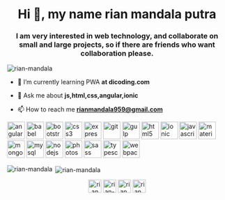 <h1 align="center">Hi 👋, my name rian mandala putra</h1>

<h3 align="center">I am very interested in web technology, and collaborate on small and large projects, so if there are friends who want collaboration please.</h3>

<p align="left"> <img src="https://komarev.com/ghpvc/?username=rian-mandala" alt="rian-mandala" /> </p>

- 🌱 I’m currently learning PWA **at dicoding.com**

- 💬 Ask me about **js,html,css,angular,ionic**

- 📫 How to reach me **rianmandala959@gmail.com**

<p align="left"><img src="https://devicons.github.io/devicon/devicon.git/icons/angularjs/angularjs-original.svg" alt="angularjs" width="40" height="40"/> <img src="https://www.vectorlogo.zone/logos/babeljs/babeljs-icon.svg" alt="babel" width="40" height="40"/> <img src="https://devicons.github.io/devicon/devicon.git/icons/bootstrap/bootstrap-plain.svg" alt="bootstrap" width="40" height="40"/> <img src="https://devicons.github.io/devicon/devicon.git/icons/css3/css3-original-wordmark.svg" alt="css3" width="40" height="40"/> <img src="https://devicons.github.io/devicon/devicon.git/icons/express/express-original-wordmark.svg" alt="express" width="40" height="40"/> <img src="https://www.vectorlogo.zone/logos/git-scm/git-scm-icon.svg" alt="git" width="40" height="40"/> <img src="https://devicons.github.io/devicon/devicon.git/icons/gulp/gulp-plain.svg" alt="gulp" width="40" height="40"/> <img src="https://devicons.github.io/devicon/devicon.git/icons/html5/html5-original-wordmark.svg" alt="html5" width="40" height="40"/> <img src="https://upload.wikimedia.org/wikipedia/commons/d/d1/Ionic_Logo.svg" alt="ionic" width="40" height="40"/> <img src="https://devicons.github.io/devicon/devicon.git/icons/javascript/javascript-original.svg" alt="javascript" width="40" height="40"/> <img src="https://raw.githubusercontent.com/prplx/svg-logos/5585531d45d294869c4eaab4d7cf2e9c167710a9/svg/materialize.svg" alt="materialize" width="40" height="40"/> <img src="https://devicons.github.io/devicon/devicon.git/icons/mongodb/mongodb-original-wordmark.svg" alt="mongodb" width="40" height="40"/> <img src="https://devicons.github.io/devicon/devicon.git/icons/mysql/mysql-original-wordmark.svg" alt="mysql" width="40" height="40"/> <img src="https://devicons.github.io/devicon/devicon.git/icons/nodejs/nodejs-original-wordmark.svg" alt="nodejs" width="40" height="40"/> <img src="https://devicons.github.io/devicon/devicon.git/icons/photoshop/photoshop-plain.svg" alt="photoshop" width="40" height="40"/> <img src="https://devicons.github.io/devicon/devicon.git/icons/sass/sass-original.svg" alt="sass" width="40" height="40"/> <img src="https://devicons.github.io/devicon/devicon.git/icons/typescript/typescript-original.svg" alt="typescript" width="40" height="40"/> <img src="https://devicons.github.io/devicon/devicon.git/icons/webpack/webpack-original.svg" alt="webpack" width="40" height="40"/></p><p><img align="left" src="https://github-readme-stats.vercel.app/api/top-langs/?username=rian-mandala&layout=compact&hide=html" alt="rian-mandala" /></p>

<p>&nbsp;<img align="center" src="https://github-readme-stats.vercel.app/api?username=rian-mandala&show_icons=true" alt="rian-mandala" /></p>

<p align="center">
<a href="https://dev.to/rianmandala" target="blank"><img align="center" src="https://cdn.jsdelivr.net/npm/simple-icons@3.0.1/icons/dev-dot-to.svg" alt="rianmandala" height="30" width="30" /></a>
<a href="https://linkedin.com/in/rian-mandala-26a36b1b3" target="blank"><img align="center" src="https://cdn.jsdelivr.net/npm/simple-icons@3.0.1/icons/linkedin.svg" alt="rian-mandala-26a36b1b3" height="30" width="30" /></a>
<a href="https://fb.com/rian.mandala.10" target="blank"><img align="center" src="https://cdn.jsdelivr.net/npm/simple-icons@3.0.1/icons/facebook.svg" alt="rian.mandala.10" height="30" width="30" /></a>
<a href="https://instagram.com/rian_mandala95" target="blank"><img align="center" src="https://cdn.jsdelivr.net/npm/simple-icons@3.0.1/icons/instagram.svg" alt="rian_mandala95" height="30" width="30" /></a>
</p>
